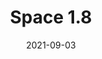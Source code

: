 ---
discogs_id: 20067715
discogs_master_id: 2279005
title: Space 1.8
artists: ['Nala Sinephro']
date: 2021-09-03
genre: ['Electronic', 'Jazz']
image: Space 1.8-20067715.jpg
label: Warp Records
country: UK
styles: ['Contemporary Jazz']
video: https://www.youtube.com/watch?v=O6sfHWs_bLU
category: Ambient Jazz
---